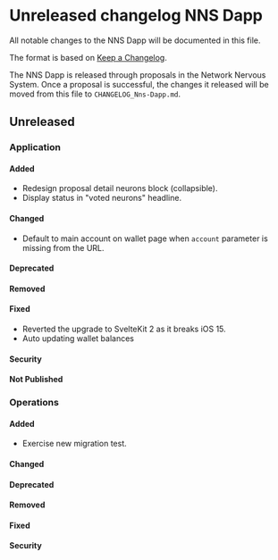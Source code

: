 # Unreleased changelog NNS Dapp

All notable changes to the NNS Dapp will be documented in this file.

The format is based on [Keep a Changelog](https://keepachangelog.com/en/1.0.0/).

The NNS Dapp is released through proposals in the Network Nervous System. Once a
proposal is successful, the changes it released will be moved from this file to
`CHANGELOG_Nns-Dapp.md`.

## Unreleased

### Application

#### Added

* Redesign proposal detail neurons block (collapsible).
* Display status in "voted neurons" headline.

#### Changed

* Default to main account on wallet page when `account` parameter is missing from the URL.

#### Deprecated

#### Removed

#### Fixed

* Reverted the upgrade to SvelteKit 2 as it breaks iOS 15.
* Auto updating wallet balances

#### Security

#### Not Published

### Operations

#### Added

- Exercise new migration test.

#### Changed

#### Deprecated

#### Removed

#### Fixed

#### Security
